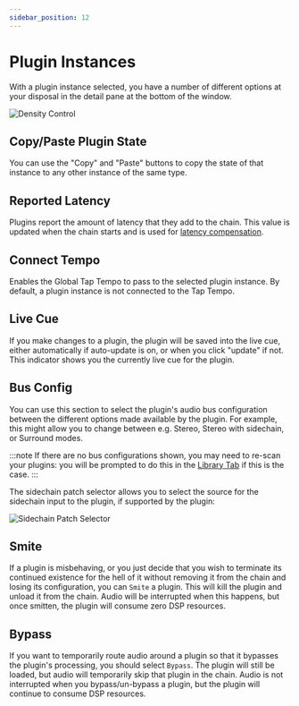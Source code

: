 ```yaml
---
sidebar_position: 12
---
```


# Plugin Instances

With a plugin instance selected, you have a number of different options at your disposal in the detail pane at the bottom of the window.

![Density Control](/img/transformclient/v1.5/plugin-instance-detail-pane.png)

## Copy/Paste Plugin State
You can use the "Copy" and "Paste" buttons to copy the state of that instance
to any other instance of the same type.

## Reported Latency
Plugins report the amount of latency that they add to the chain. This value is updated when
the chain starts and is used for [latency compensation](latency-compensation.md).

## Connect Tempo
Enables the Global Tap Tempo to pass to the selected plugin instance. By default, a plugin instance is not connected to the Tap Tempo.

## Live Cue
If you make changes to a plugin, the plugin will be saved into the live cue,
either automatically if auto-update is on, or when you click "update" if not.
This indicator shows you the currently live cue for the plugin.

## Bus Config
You can use this section to select the plugin's audio bus configuration between the different
options made available by the plugin. For example, this might allow you to
change between e.g. Stereo, Stereo with sidechain, or Surround modes.


:::note
If there are no bus configurations shown, you may need to re-scan your plugins: you will be
prompted to do this in the [Library Tab](../library/library.md) if this is the case.
:::

The sidechain patch selector allows you to select the source for the sidechain
input to the plugin, if supported by the plugin:

![Sidechain Patch Selector](/img/transformclient/sidechain-patch-selector.png)

## Smite

If a plugin is misbehaving, or you just decide that you wish to terminate its continued existence
for the hell of it without removing it from the chain and losing its configuration, you can `Smite`
a plugin. This will kill the plugin and unload it from the chain. Audio will be interrupted when
this happens, but once smitten, the plugin will consume zero DSP resources.

## Bypass

If you want to temporarily route audio around a plugin so that it bypasses the plugin's processing,
you should select `Bypass`. The plugin will still be loaded, but audio will temporarily skip that
plugin in the chain. Audio is not interrupted when you bypass/un-bypass a plugin, but the plugin will
continue to consume DSP resources.
